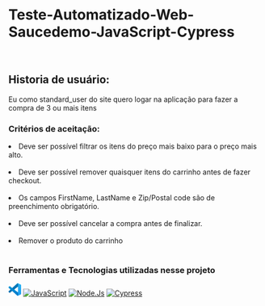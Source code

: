 # Teste-Automatizado-Web-Saucedemo-JavaScript-Cypress


<div style="display: inline_block"><br>
<h2>Historia de usuário:</h2>
  <p>Eu como standard_user do site quero logar na aplicação para fazer a compra de 3 ou mais itens</p>
  
  <h3>Critérios de aceitação:</h3>
    <li>Deve ser possível filtrar os itens do preço mais baixo para o preço mais alto.</li><br>
    <li>Deve ser possível remover quaisquer itens do carrinho antes de fazer checkout.</li><br>
    <li>Os campos FirstName, LastName e Zip/Postal code são de preenchimento obrigatório.</li><br>
    <li>Deve ser possível cancelar a compra antes de finalizar.</li><br>
    <li>Remover o produto do carrinho</li><br>
    <h3>Ferramentas e Tecnologias utilizadas nesse projeto</h3>
     <a href="https://code.visualstudio.com/" target="_blank" rel="noopener noreferrer"><img src="https://github.com/devicons/devicon/blob/v2.15.1/icons/vscode/vscode-original.svg" alt="VsCode" width="25" height="25"></a>
     <a href="https://www.javascript.com/" target="_blank" rel="noopener noreferrer"><img src="https://cdn.jsdelivr.net/gh/devicons/devicon/icons/javascript/javascript-original.svg" alt="JavaScript" width="25" height="25"></a>
     <a href="https://nodejs.org/en" target="_blank" rel="noopener noreferrer"><img src="https://icon-library.com/images/nodejs-icon/nodejs-icon-3.jpg" alt="Node.Js" width="25" height="25"></a>
     <a href="https://www.cypress.io/" target="_blank" rel="noopener noreferrer"><img src="https://pics.freeicons.io/uploads/icons/png/3556671901536211770-512.png" alt="Cypress" width="25" height="25"></a>
</div>
